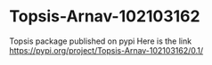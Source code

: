 # Topsis-Arnav-102103162

Topsis package published on pypi 
Here is the link https://pypi.org/project/Topsis-Arnav-102103162/0.1/
